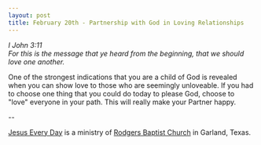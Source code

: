 ```yaml
---
layout: post
title: February 20th - Partnership with God in Loving Relationships
---
```


_I John 3:11  
For this is the message that ye heard from the beginning, that we
should love one another._

One of the strongest indications that you are a child of God is
revealed when you can show love to those who are seemingly
unloveable. If you had to choose one thing that you could do today to
please God, choose to "love" everyone in your path. This will really
make your Partner happy.

 --

<a href=http://jesuseveryday.net>Jesus Every Day</a> is a ministry of <a href=http://rodgersbaptist.net>Rodgers Baptist Church</a> in Garland, Texas.
